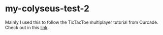 # my-colyseus-test-2

Mainly I used this to follow the TicTacToe multiplayer tutorial from Ourcade.
Check out in this [link](https://youtube.com/playlist?list=PLumYWZ2t7CRueXsocQXOGqewmwzohljof).
